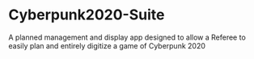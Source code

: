 # Cyberpunk2020-Suite
A planned management and display app designed to allow a Referee to easily plan and entirely digitize a game of Cyberpunk 2020
